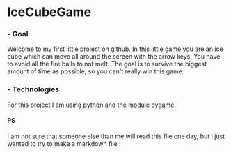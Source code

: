 # IceCubeGame

### - Goal

Welcome to my first little project on github.
In this little game you are an ice cube which can move all around the screen with the arrow keys.
You have to avoid all the fire balls to not melt. 
The goal is to survive the biggest amount of time as possible, so you can't really win this game.

### - Technologies

For this project I am using python and the module pygame.

####  PS

I am not sure that someone else than me will read this file one day, but I just wanted to try to make a markdown file :
